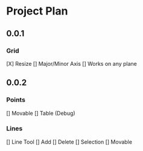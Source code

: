 # Project Plan


## 0.0.1

### Grid

[X] Resize
[] Major/Minor Axis
[] Works on any plane 

## 0.0.2

### Points

[] Movable
[] Table (Debug)

### Lines

[] Line Tool
[] Add
[] Delete
[] Selection
[] Movable
